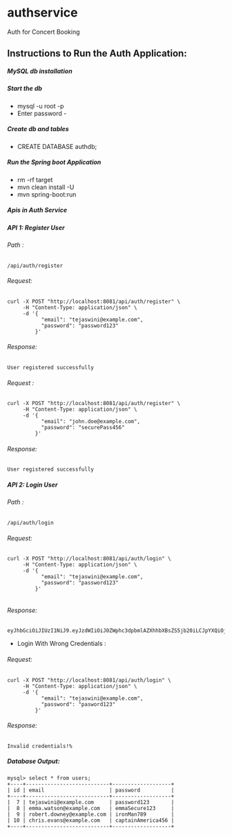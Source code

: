 # authservice
Auth for Concert Booking 

## Instructions to Run the Auth Application: 

##### MySQL db installation


##### Start the db 

*  mysql -u root -p
*  Enter password - 

##### Create db and tables 

* CREATE DATABASE authdb;

##### Run the Spring boot Application 
* rm -rf target
* mvn clean install -U
* mvn spring-boot:run

##### Apis in Auth Service 

##### API 1: Register User 

###### Path : 

```
/api/auth/register
```

###### Request: 

```
curl -X POST "http://localhost:8081/api/auth/register" \
     -H "Content-Type: application/json" \
     -d '{
           "email": "tejaswini@example.com",
           "password": "password123"
         }'

```

###### Response: 

```
User registered successfully
```


###### Request : 

```
curl -X POST "http://localhost:8081/api/auth/register" \
     -H "Content-Type: application/json" \
     -d '{
           "email": "john.doe@example.com",
           "password": "securePass456"
         }'
```

###### Response: 

```
User registered successfully

```


##### API 2: Login User


###### Path : 

```
/api/auth/login
```

###### Request: 

```
curl -X POST "http://localhost:8081/api/auth/login" \
     -H "Content-Type: application/json" \
     -d '{
           "email": "tejaswini@example.com",
           "password": "password123"
         }'


```

###### Response: 

```
eyJhbGciOiJIUzI1NiJ9.eyJzdWIiOiJ0ZWphc3dpbmlAZXhhbXBsZS5jb20iLCJpYXQiOjE3NDM2NDg5NTIsImV4cCI6MTc0MzY1MjU1Mn0.vdOGLXGMRP5b24UxeeEfhiSOUFH0lft4bO4a_Y7WskI%     

```


*  Login With Wrong Credentials : 

###### Request: 

```
curl -X POST "http://localhost:8081/api/auth/login" \
     -H "Content-Type: application/json" \
     -d '{
           "email": "tejaswini@example.com",
           "password": "pasword123" 
         }'
 ```

###### Response: 

```
Invalid credentials!% 
```

##### Database Output: 

```
mysql> select * from users;
+----+---------------------------+-------------------+
| id | email                     | password          |
+----+---------------------------+-------------------+
|  7 | tejaswini@example.com     | password123       |
|  8 | emma.watson@example.com   | emmaSecure123     |
|  9 | robert.downey@example.com | ironMan789        |
| 10 | chris.evans@example.com   | captainAmerica456 |
+----+---------------------------+-------------------+
```
